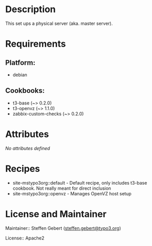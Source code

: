 # Description

This set ups a physical server (aka. master server).
# Requirements

## Platform:

* debian

## Cookbooks:

* t3-base (~> 0.2.0)
* t3-openvz (~> 1.1.0)
* zabbix-custom-checks (~> 0.2.0)

# Attributes

*No attributes defined*

# Recipes

* site-mstypo3org::default - Default recipe, only includes t3-base cookbook. Not really meant for direct inclusion
* site-mstypo3org::openvz - Manages OpenVZ host setup

# License and Maintainer

Maintainer:: Steffen Gebert (<steffen.gebert@typo3.org>)

License:: Apache2
